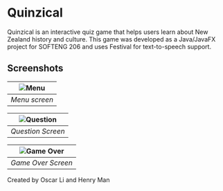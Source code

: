 # Quinzical
Quinzical is an interactive quiz game that helps users learn about New Zealand history and culture. This game was developed as a Java/JavaFX project for SOFTENG 206 and uses Festival for text-to-speech support.

## Screenshots

| ![Menu](https://user-images.githubusercontent.com/25168901/122713109-47c7ef00-d2b9-11eb-937b-96b292706840.png) | 
|:--:| 
| *Menu screen* | 

| ![Question](https://user-images.githubusercontent.com/25168901/122713465-dc325180-d2b9-11eb-8f80-a3041d36e68f.png) | 
|:--:| 
| *Question Screen* | 

|![Game Over](https://user-images.githubusercontent.com/25168901/122713959-a6419d00-d2ba-11eb-921e-1790a6c44674.png) | 
|:--:| 
| *Game Over Screen* | 

Created by Oscar Li and Henry Man
